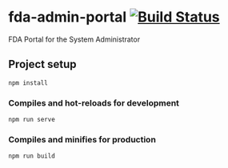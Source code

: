 # fda-admin-portal [![Build Status](https://travis-ci.org/centralizedinc/fda-admin-portal.svg?branch=master)](https://travis-ci.org/centralizedinc/fda-admin-portal)

FDA Portal for the System Administrator

## Project setup

```
npm install
```

### Compiles and hot-reloads for development

```
npm run serve
```

### Compiles and minifies for production

```
npm run build
```
